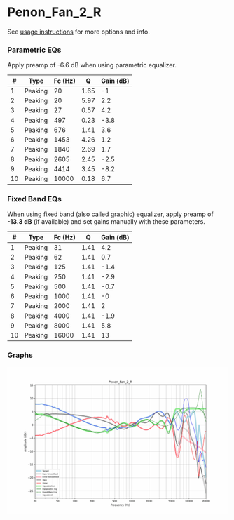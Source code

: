 # Penon_Fan_2_R
See [usage instructions](https://github.com/jaakkopasanen/AutoEq#usage) for more options and info.

### Parametric EQs
Apply preamp of -6.6 dB when using parametric equalizer.

|   # | Type    |   Fc (Hz) |    Q |   Gain (dB) |
|-----|---------|-----------|------|-------------|
|   1 | Peaking |        20 | 1.65 |        -1   |
|   2 | Peaking |        20 | 5.97 |         2.2 |
|   3 | Peaking |        27 | 0.57 |         4.2 |
|   4 | Peaking |       497 | 0.23 |        -3.8 |
|   5 | Peaking |       676 | 1.41 |         3.6 |
|   6 | Peaking |      1453 | 4.26 |         1.2 |
|   7 | Peaking |      1840 | 2.69 |         1.7 |
|   8 | Peaking |      2605 | 2.45 |        -2.5 |
|   9 | Peaking |      4414 | 3.45 |        -8.2 |
|  10 | Peaking |     10000 | 0.18 |         6.7 |

### Fixed Band EQs
When using fixed band (also called graphic) equalizer, apply preamp of **-13.3 dB** (if available) and set gains manually with these parameters.

|   # | Type    |   Fc (Hz) |    Q |   Gain (dB) |
|-----|---------|-----------|------|-------------|
|   1 | Peaking |        31 | 1.41 |         4.2 |
|   2 | Peaking |        62 | 1.41 |         0.7 |
|   3 | Peaking |       125 | 1.41 |        -1.4 |
|   4 | Peaking |       250 | 1.41 |        -2.9 |
|   5 | Peaking |       500 | 1.41 |        -0.7 |
|   6 | Peaking |      1000 | 1.41 |        -0   |
|   7 | Peaking |      2000 | 1.41 |         2   |
|   8 | Peaking |      4000 | 1.41 |        -1.9 |
|   9 | Peaking |      8000 | 1.41 |         5.8 |
|  10 | Peaking |     16000 | 1.41 |        13   |

### Graphs
![](./Penon_Fan_2_R.png)
